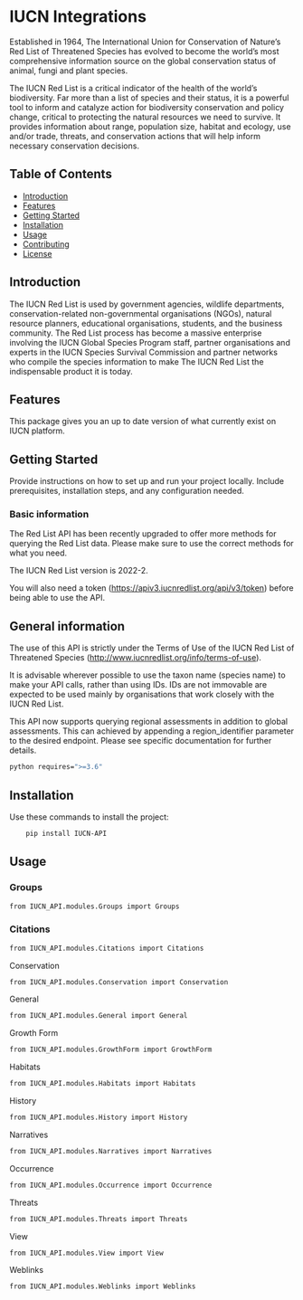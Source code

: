 # IUCN Integrations

Established in 1964, The International Union for Conservation of Nature’s Red List of Threatened Species has evolved to become the world’s most comprehensive information source on the global conservation status of animal, fungi and plant species.

The IUCN Red List is a critical indicator of the health of the world’s biodiversity. Far more than a list of species and their status, it is a powerful tool to inform and catalyze action for biodiversity conservation and policy change, critical to protecting the natural resources we need to survive. It provides information about range, population size, habitat and ecology, use and/or trade, threats, and conservation actions that will help inform necessary conservation decisions.

## Table of Contents

- [Introduction](#introduction)
- [Features](#features)
- [Getting Started](#getting-started)
- [Installation](#installation)
- [Usage](#usage)
- [Contributing](#contributing)
- [License](#license)

## Introduction

The IUCN Red List is used by government agencies, wildlife departments, conservation-related non-governmental organisations (NGOs), natural resource planners, educational organisations, students, and the business community. The Red List process has become a massive enterprise involving the IUCN Global Species Program staff, partner organisations and experts in the IUCN Species Survival Commission and partner networks who compile the species information to make The IUCN Red List the indispensable product it is today.

## Features

This package gives you an up to date version of what currently exist on IUCN platform.

## Getting Started

Provide instructions on how to set up and run your project locally. Include prerequisites, installation steps, and any configuration needed.

### Basic information

The Red List API has been recently upgraded to offer more methods for querying the Red List data. Please make sure to use the correct methods for what you need.

The IUCN Red List version is 2022-2.

You will also need a token (https://apiv3.iucnredlist.org/api/v3/token) before being able to use the API. 


## General information

The use of this API is strictly under the Terms of Use of the IUCN Red List of Threatened Species (http://www.iucnredlist.org/info/terms-of-use).

It is advisable wherever possible to use the taxon name (species name) to make your API calls, rather than using IDs. IDs are not immovable are expected to be used mainly by organisations that work closely with the IUCN Red List.

This API now supports querying regional assessments in addition to global assessments. This can achieved by appending a region_identifier parameter to the desired endpoint. Please see specific documentation for further details.

```bash
python requires=">=3.6"
```

## Installation

Use these commands to install the project:

```bash
    pip install IUCN-API
```


## Usage

### Groups


```bash
from IUCN_API.modules.Groups import Groups

```


### Citations

```bash
from IUCN_API.modules.Citations import Citations

```

Conservation

```bash
from IUCN_API.modules.Conservation import Conservation

```


General

```bash
from IUCN_API.modules.General import General

```


Growth Form

```bash
from IUCN_API.modules.GrowthForm import GrowthForm

```


Habitats

```bash
from IUCN_API.modules.Habitats import Habitats

```


History

```bash
from IUCN_API.modules.History import History

```


Narratives

```bash
from IUCN_API.modules.Narratives import Narratives

```


Occurrence

```bash
from IUCN_API.modules.Occurrence import Occurrence

```


Threats

```bash
from IUCN_API.modules.Threats import Threats

```

View

```bash
from IUCN_API.modules.View import View

```


Weblinks

```bash
from IUCN_API.modules.Weblinks import Weblinks

```